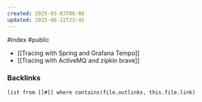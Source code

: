 ```yaml
---
created: 2025-03-03T08:00
updated: 2025-06-12T23:45
---
```

#index #public

- [[Tracing with Spring and Grafana Tempo]]
- [[Tracing with ActiveMQ and zipkin brave]]


### Backlinks
```dataview 
list from [[#]] where contains(file.outlinks, this.file.link)
```

